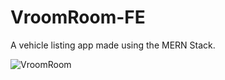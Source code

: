 # VroomRoom-FE
A vehicle listing app made using the MERN Stack.

![VroomRoom](https://i.imgur.com/wPMlAub.png)
